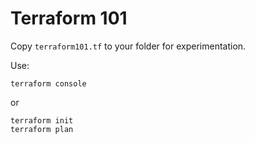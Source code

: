 # Terraform 101

Copy `terraform101.tf` to your folder for experimentation.

Use:

```
terraform console
```

or

```
terraform init
terraform plan
```